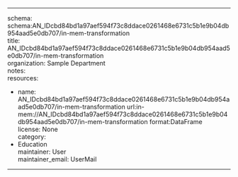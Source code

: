 


---  
schema: schema:AN_IDcbd84bd1a97aef594f73c8ddace0261468e6731c5b1e9b04db954aad5e0db707/in-mem-transformation  
title: AN_IDcbd84bd1a97aef594f73c8ddace0261468e6731c5b1e9b04db954aad5e0db707/in-mem-transformation  
organization: Sample Department  
notes:   
resources:  
- name: AN_IDcbd84bd1a97aef594f73c8ddace0261468e6731c5b1e9b04db954aad5e0db707/in-mem-transformation 
 url:in-mem://AN_IDcbd84bd1a97aef594f73c8ddace0261468e6731c5b1e9b04db954aad5e0db707/in-mem-transformation 
 format:DataFrame  
license: None  
category:
 - Education  
maintainer: User  
maintainer_email: UserMail  
---
